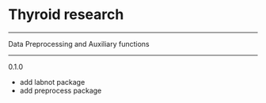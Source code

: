 # Thyroid research
------

Data Preprocessing and Auxiliary functions

------
0.1.0
- add labnot package
- add preprocess package
